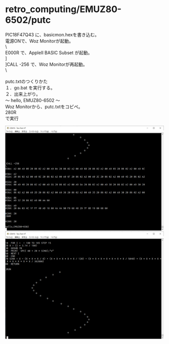 # retro_computing/EMUZ80-6502/putc
PIC18F47Q43 に、basicmon.hexを書き込む。
\
電源ONで、Woz Monitorが起動。
\
\\
\
E000R で、AppleII BASIC Subset が起動。
\
]
\
]CALL -256 で、Woz Monitorが再起動。
\
\\
\
\
putc.txtのつくりかた
\
１．go.bat を実行する。
\
２．出来上がり。
\
～ hello, EMUZ80-6502 ～
\
Woz Monitorから、putc.txtをコピペ。
\
280R
\
で実行

![putc](https://github.com/kadokuratsuyoshi/retro_computing/blob/main/EMUZ80-6502/putc/6502c.png)
![putc](https://github.com/kadokuratsuyoshi/retro_computing/blob/main/EMUZ80-6502/putc/6502bas.png)

